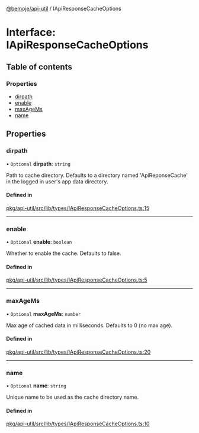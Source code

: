 [@bemoje/api-util](https://github.com/bemoje/tsmono/blob/main/pkg/api-util/docs/md/index.md) / IApiResponseCacheOptions

# Interface: IApiResponseCacheOptions

## Table of contents

### Properties

- [dirpath](https://github.com/bemoje/tsmono/blob/main/pkg/api-util/docs/md/interfaces/IApiResponseCacheOptions.md#dirpath)
- [enable](https://github.com/bemoje/tsmono/blob/main/pkg/api-util/docs/md/interfaces/IApiResponseCacheOptions.md#enable)
- [maxAgeMs](https://github.com/bemoje/tsmono/blob/main/pkg/api-util/docs/md/interfaces/IApiResponseCacheOptions.md#maxagems)
- [name](https://github.com/bemoje/tsmono/blob/main/pkg/api-util/docs/md/interfaces/IApiResponseCacheOptions.md#name)

## Properties

### dirpath

• `Optional` **dirpath**: `string`

Path to cache directory. Defaults to a directory named 'ApiReponseCache' in the logged in user's app data directory.

#### Defined in

[pkg/api-util/src/lib/types/IApiResponseCacheOptions.ts:15](https://github.com/bemoje/tsmono/blob/8bd5d16/pkg/api-util/src/lib/types/IApiResponseCacheOptions.ts#L15)

___

### enable

• `Optional` **enable**: `boolean`

Whether to enable the cache. Defaults to false.

#### Defined in

[pkg/api-util/src/lib/types/IApiResponseCacheOptions.ts:5](https://github.com/bemoje/tsmono/blob/8bd5d16/pkg/api-util/src/lib/types/IApiResponseCacheOptions.ts#L5)

___

### maxAgeMs

• `Optional` **maxAgeMs**: `number`

Max age of cached data in milliseconds. Defaults to 0 (no max age).

#### Defined in

[pkg/api-util/src/lib/types/IApiResponseCacheOptions.ts:20](https://github.com/bemoje/tsmono/blob/8bd5d16/pkg/api-util/src/lib/types/IApiResponseCacheOptions.ts#L20)

___

### name

• `Optional` **name**: `string`

Unique name to be used as the cache directory name.

#### Defined in

[pkg/api-util/src/lib/types/IApiResponseCacheOptions.ts:10](https://github.com/bemoje/tsmono/blob/8bd5d16/pkg/api-util/src/lib/types/IApiResponseCacheOptions.ts#L10)
